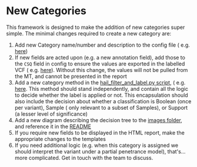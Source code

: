 # New Categories

This framework is designed to make the addition of new categories super simple. The minimal changes required to create a
new category are:

1. Add new Category name/number and description to the config file (
   e.g. [here](https://github.com/populationgenomics/automated-interpretation-pipeline/blob/afcf1bfa2acc30803558fa2092fab4fd8b0a58a5/reanalysis/reanalysis_global.toml#L54))
2. If new fields are acted upon (e.g. a new annotation field), add those to the `CSQ` field in config to ensure the
   values are exported in the labelled VCF (
   e.g. [here](https://github.com/populationgenomics/automated-interpretation-pipeline/blob/afcf1bfa2acc30803558fa2092fab4fd8b0a58a5/reanalysis/reanalysis_global.toml#L36)).
   Without this change, the values will not be pulled from the MT, and cannot be presented in the report
3. Add a new category method in the [hail_filter_and_label.py script](../reanalysis/hail_filter_and_label.py), (
   e.g. [here](https://github.com/populationgenomics/automated-interpretation-pipeline/blob/afcf1bfa2acc30803558fa2092fab4fd8b0a58a5/reanalysis/hail_filter_and_label.py#L622-L658).
   This method should stand independently, and contain all the logic to decide whether the label is applied or not. This
   encapsulation should also include the decision about whether a classification is Boolean (once per variant), Sample (
   only relevant to a subset of Samples), or Support (a lesser level of significance)
4. Add a new diagram describing the decision tree to the [images folder](images), and reference it in
   the [README](Hail_Filter_and_Label.md)
5. If you require new fields to be displayed in the HTML report, make the appropriate changes to the templates
6. If you need additional logic (e.g. when this category is assigned we should interpret the variant under a partial
   penetrance model), that's... more complicated. Get in touch with the team to discuss.
